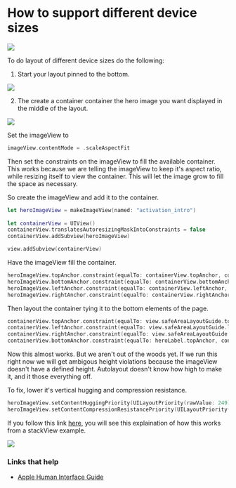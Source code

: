 # How to support different device sizes

<img src="https://github.com/jrasmusson/ios-starter-kit/blob/master/autolayout/images/how-to-layout-different-device-sizes/different-device-sizes.png" />

To do layout of different device sizes do the following:

1. Start your layout pinned to the bottom.

<img src="https://github.com/jrasmusson/ios-starter-kit/blob/master/autolayout/images/how-to-layout-different-device-sizes/pin-to-bottom-a.png" />

2. The create a container container the hero image you want displayed in the middle of the layout.

<img src="https://github.com/jrasmusson/ios-starter-kit/blob/master/autolayout/images/how-to-layout-different-device-sizes/container.png" />

Set the imageView to

```swift
imageView.contentMode = .scaleAspectFit
```

Then set the constraints on the imageView to fill the available container. This works because we are telling the imageView to keep it's aspect ratio, while resizing itself to view the container. This will let the image grow to fill the space as necessary.

So create the imageView and add it to the container.

```swift
let heroImageView = makeImageView(named: "activation_intro")
        
let containerView = UIView()
containerView.translatesAutoresizingMaskIntoConstraints = false
containerView.addSubview(heroImageView)

view.addSubview(containerView)
```

Have the imageView fill the container.

```swift
heroImageView.topAnchor.constraint(equalTo: containerView.topAnchor, constant: 8).isActive = true
heroImageView.bottomAnchor.constraint(equalTo: containerView.bottomAnchor, constant: -8).isActive = true
heroImageView.leftAnchor.constraint(equalTo: containerView.leftAnchor, constant: 8).isActive = true
heroImageView.rightAnchor.constraint(equalTo: containerView.rightAnchor, constant: -8).isActive = true
```

Then layout the container tying it to the bottom elements of the page.

```swift
containerView.topAnchor.constraint(equalTo: view.safeAreaLayoutGuide.topAnchor, constant: 8).isActive = true
containerView.leftAnchor.constraint(equalTo: view.safeAreaLayoutGuide.leftAnchor, constant: 8).isActive = true
containerView.rightAnchor.constraint(equalTo: view.safeAreaLayoutGuide.rightAnchor, constant: -8).isActive = true
containerView.bottomAnchor.constraint(equalTo: heroLabel.topAnchor, constant: 8).isActive = true
```

Now this almost works. But we aren't out of the woods yet. If we run this right now we will get ambigous height violations because the imageView doesn't have a defined height. Autolayout doesn't know how high to make it, and it those everything off.

To fix, lower it's vertical hugging and compression resistance.

```swift
heroImageView.setContentHuggingPriority(UILayoutPriority(rawValue: 249), for: .vertical);
heroImageView.setContentCompressionResistancePriority(UILayoutPriority(rawValue: 749), for: .vertical)
```

If you follow this link [here](https://developer.apple.com/library/archive/documentation/UserExperience/Conceptual/AutolayoutPG/LayoutUsingStackViews.html), you will see this explaination of how this works from a stackView example.

<img src="https://github.com/jrasmusson/ios-starter-kit/blob/master/autolayout/images/how-to-layout-different-device-sizes/pin-to-bottom-a.png" />


### Links that help

* [Apple Human Interface Guide](https://developer.apple.com/design/human-interface-guidelines/ios/visual-design/adaptivity-and-layout/)
